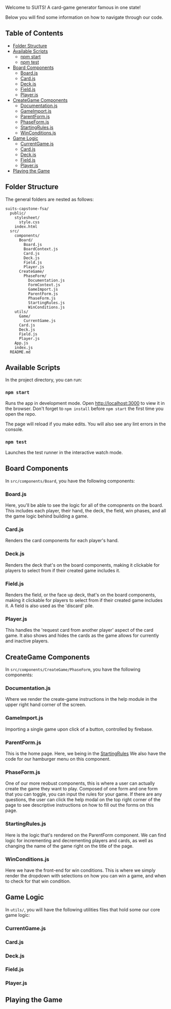 Welcome to SUITS! A card-game generator famous in one state!

Below you will find some information on how to navigate through our code.<br>

## Table of Contents

- [Folder Structure](#folder-structure)
- [Available Scripts](#available-scripts)
  - [npm start](#npm-start)
  - [npm test](#npm-test)
- [Board Components](#board-components)
  - [Board.js](#board.js)
  - [Card.js](#card.js)
  - [Deck.js](#deck.js)
  - [Field.js](#field.js)
  - [Player.js](#player.js)
- [CreateGame Components](#creategame-components)
  - [Documentation.js](#documentation.js)
  - [GameImport.js](#gameimport.js)
  - [ParentForm.js](#parentform.js)
  - [PhaseForm.js](#phaseform.js)
  - [StartingRules.js](#startingrules.js)
  - [WinConditions.js](#winconditions.js)
- [Game Logic](#game-logic)
  - [CurrentGame.js](#currentgame.js)
  - [Card.js](#card.js)
  - [Deck.js](#deck.js)
  - [Field.js](#field.js)
  - [Player.js](#player.js)
- [Playing the Game](#playing-the-game)

## Folder Structure

The general folders are nested as follows:

```
suits-capstone-fsa/
  public/
    stylesheet/
      style.css
    index.html
  src/
    components/
      Board/
        Board.js
        BoardContext.js
        Card.js
        Deck.js
        Field.js
        Player.js
      CreateGame/
        PhaseForm/
          Documentation.js
          FormContext.js
          GameImport.js
          ParentForm.js
          PhaseForm.js
          StartingRules.js
          WinConditions.js
    utils/
      Game/
        CurrentGame.js
      Card.js
      Deck.js
      Field.js
      Player.js
    App.js
    index.js
  README.md
```

<!--SECTION ONE-->

## Available Scripts

In the project directory, you can run:

### `npm start`

Runs the app in development mode. Open [http://localhost:3000](http://localhost:3000) to view it in the browser. Don't forget to `npm install` before `npm start` the first time you open the repo.

The page will reload if you make edits. You will also see any lint errors in the console.

### `npm test`

Launches the test runner in the interactive watch mode.

<!--SECTION TWO-->

## Board Components

In `src/components/Board`, you have the following components:

### Board.js

Here, you'll be able to see the logic for all of the comopnents on the board. This includes each player, their hand, the deck, the field, win phases, and all the game logic behind building a game.

### Card.js

Renders the card components for each player's hand.

### Deck.js

Renders the deck that's on the board components, making it clickable for players to select from if their created game includes it.

### Field.js

Renders the field, or the face up deck, that's on the board components, making it clickable for players to select from if their created game includes it. A field is also used as the 'discard' pile.

### Player.js

This handles the 'request card from another player' aspect of the card game. It also shows and hides the cards as the game allows for currently and inactive players.

<!--SECTION THREE-->

## CreateGame Components

In `src/components/CreateGame/PhaseForm`, you have the following components:

### Documentation.js

Where we render the create-game instructions in the help module in the upper right hand corner of the screen.

### GameImport.js

Importing a single game upon click of a button, controlled by firebase.

### ParentForm.js

This is the home page. Here, we being in the [StartingRules](#startingrules.js) We also have the code for our hamburger menu on this component.

### PhaseForm.js

One of our more reobust components, this is where a user can actually create the game they want to play. Composed of one form and one form that you can toggle, you can input the rules for your game. If there are any questions, the user can click the help modal on the top right corner of the page to see descriptive instructions on how to fill out the forms on this page.

### StartingRules.js

Here is the logic that's rendered on the ParentForm component. We can find logic for incrementing and decrementing players and cards, as well as changing the name of the game right on the title of the page.

### WinConditions.js

Here we have the front-end for win conditions. This is where we simply render the dropdown with selections on how you can win a game, and when to check for that win condition.

<!--SECTION FOUR-->

## Game Logic

In `utils/`, you will have the following utilities files that hold some our core game logic:

### CurrentGame.js

### Card.js

### Deck.js

### Field.js

### Player.js

<!--SECTION FIVE-->

## Playing the Game
